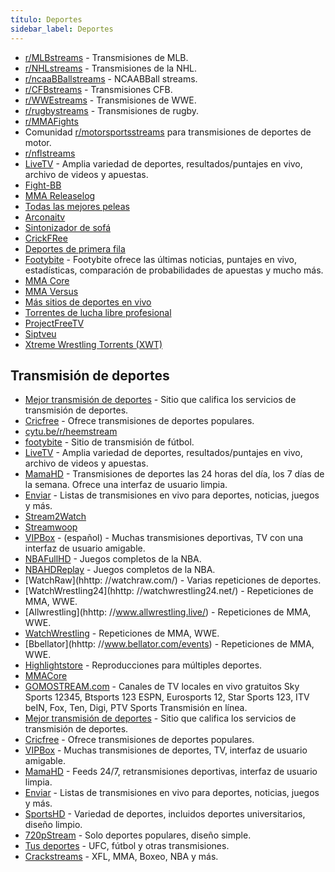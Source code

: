 ```yaml
---
título: Deportes
sidebar_label: Deportes
---
```


- [r/MLBstreams](https://www.reddit.com/r/MLBstreams/) - Transmisiones de MLB.
- [r/NHLstreams](https://www.reddit.com/r/NHLstreams/) - Transmisiones de la NHL.
- [r/ncaaBBallstreams](https://www.reddit.com/r/ncaaBBallstreams/) - NCAABBall streams.
- [r/CFBstreams](https://www.reddit.com/r/CFBstreams/) - Transmisiones CFB.
- [r/WWEstreams](https://www.reddit.com/r/WWEstreams/) - Transmisiones de WWE.
- [r/rugbystreams](https://www.reddit.com/r/rugbystreams/) - Transmisiones de rugby.
- [r/MMAFights](https://www.reddit.com/r/mmafights/)
- Comunidad [r/motorsportsstreams](https://www.reddit.com/r/motorsportsstreams) para transmisiones de deportes de motor.
- [r/nflstreams](https://www.reddit.com/r/nflstreams/)
- [LiveTV](https://livesx.eu/) - Amplia variedad de deportes, resultados/puntajes en vivo, archivo de videos y apuestas.
- [Fight-BB](http://fight-bb.com/)
- [MMA Releaselog](http://mma-releaselog.com/)
- [Todas las mejores peleas](https://www.allthebestfights.com/)
- [Arconaitv](https://www.arconaitv.us/)
- [Sintonizador de sofá](https://www.couchtuner.cloud/)
- [CrickFRee](https://crickfree.org/)
- [Deportes de primera fila](https://firstsrowsports.tv/)
- [Footybite](https://home.footybite.com/) - Footybite ofrece las últimas noticias, puntajes en vivo, estadísticas, comparación de probabilidades de apuestas y mucho más.
- [MMA Core](https://www.mma-core.com/videos)
- [MMA Versus](https://mmaversus.com/)
- [Más sitios de deportes en vivo](https://www.tipsformobile.com/top10-free-sports-streaming-websites-to-watch-sports-online/)
- [Torrentes de lucha libre profesional](https://pwtorrents.net/)
- [ProjectFreeTV](https://www8.project-free-tv.ag/)
- [Siptveu](https://siptveu.com)
- [Xtreme Wrestling Torrents (XWT)](http://www.xtremewrestlingtorrents.net/)

## Transmisión de deportes

- [Mejor transmisión de deportes](https://www.bestsportstreaming.com/) - Sitio que califica los servicios de transmisión de deportes.
- [Cricfree](https://crickfree.org/) - Ofrece transmisiones de deportes populares.
- [cytu.be/r/heemstream](https://cytu.be/r/heemstream)
- [footybite](https://www.footybite.com/) - Sitio de transmisión de fútbol.
- [LiveTV](https://livesx.eu/) - Amplia variedad de deportes, resultados/puntajes en vivo, archivo de videos y apuestas.
- [MamaHD](https://www.mamahd.org/) - Transmisiones de deportes las 24 horas del día, los 7 días de la semana. Ofrece una interfaz de usuario limpia.
- [Enviar](https://sendit.gg/) - Listas de transmisiones en vivo para deportes, noticias, juegos y más.
- [Stream2Watch](https://www.stream2watch.ws/)
- [Streamwoop](https://streamwoop.net/)
- [VIPBox](https://www.vipbox.live/) - (español) - Muchas transmisiones deportivas, TV con una interfaz de usuario amigable.
- [NBAFullHD](https://www.nbafullhd.com/) - Juegos completos de la NBA.
- [NBAHDReplay](https://nbahdreplay.com/) - Juegos completos de la NBA.
- [WatchRaw](hhttp: //watchraw.com/) - Varias repeticiones de deportes.
- [WatchWrestling24](hhttp: //watchwrestling24.net/) - Repeticiones de MMA, WWE.
- [Allwrestling](hhttp: //www.allwrestling.live/) - Repeticiones de MMA, WWE.
- [WatchWrestling](https://watchwrestling.in/) - Repeticiones de MMA, WWE.
- [Bbellator](hhttp: //www.bellator.com/events) - Repeticiones de MMA, WWE.
- [Highlightstore](https://www.highlightstore.me/) - Reproducciones para múltiples deportes.
- [MMACore](https://www.mma-core.com/videos/home)
- [GOMOSTREAM.com](https://gomostream.com/) - Canales de TV locales en vivo gratuitos Sky Sports 12345, Btsports 123 ESPN, Eurosports 12, Star Sports 123, ITV beIN, Fox, Ten, Digi, PTV Sports Transmisión en línea.
- [Mejor transmisión de deportes](https://www.bestsportstreaming.com/) - Sitio que califica los servicios de transmisión de deportes.
- [Cricfree](https://crickfree.org/) - Ofrece transmisiones de deportes populares.
- [VIPBox](https://www.vipbox.live/) - Muchas transmisiones de deportes, TV, interfaz de usuario amigable.
- [MamaHD](https://www.mamahd.org/) - Feeds 24/7, retransmisiones deportivas, interfaz de usuario limpia.
- [Enviar](https://sendit.gg/) - Listas de transmisiones en vivo para deportes, noticias, juegos y más.
- [SportsHD](http://www.speedsports.me) - Variedad de deportes, incluidos deportes universitarios, diseño limpio.
- [720pStream](http://www.720pstream.me/) - Solo deportes populares, diseño simple.
- [Tus deportes](http://yoursports.stream/live?v=ufc) - UFC, fútbol y otras transmisiones.
- [Crackstreams](http://crackstreams.com/) - XFL, MMA, Boxeo, NBA y más.
